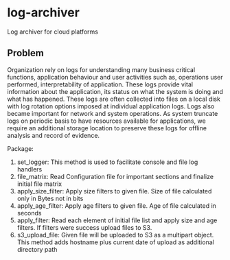 # log-archiver
Log archiver for cloud platforms
## Problem
Organization rely on logs for understanding many business critical functions, application behaviour and user activities such as, operations
user performed, interpretability of application. These logs provide vital information about the application, its status on what the system is doing
and what has happened. These logs are often collected into files on a local disk with log rotation options imposed at individual application logs.
Logs also became important for network and system operations. As system truncate logs on periodic basis to have resources available for
applications, we require an additional storage location to preserve these logs for offline analysis and record of evidence.




Package:
1. set_logger: This method is used to facilitate console and file log handlers
2. file_matrix: Read Configuration file for important sections and finalize initial file matrix
3. apply_size_filter: Apply size filters to given file. Size of file calculated only in Bytes not in bits
4. apply_age_filter: Apply age filters to given file. Age of file calculated in seconds
5. apply_filter: Read each element of initial file list and apply size and age filters. If filters were success upload files to S3.
6. s3_upload_file: Given file will be uploaded to S3 as a multipart object. This method adds hostname plus current date of upload 
        as additional directory path 

